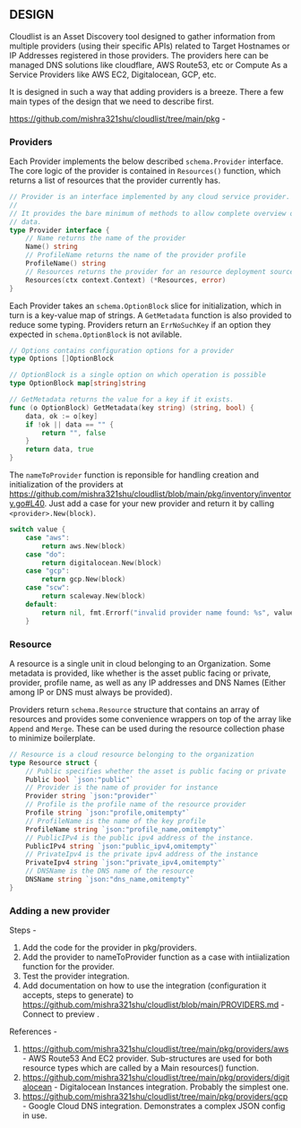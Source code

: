 ## DESIGN

Cloudlist is an Asset Discovery tool designed to gather information from multiple providers (using their specific APIs) related to Target Hostnames or IP Addresses registered in those providers. The providers here can be managed DNS solutions like cloudflare, AWS Route53, etc or Compute As a Service Providers like AWS EC2, Digitalocean, GCP, etc.

It is designed in such a way that adding providers is a breeze. There a few main types of the design that we need to describe first.

https://github.com/mishra321shu/cloudlist/tree/main/pkg -

### Providers
Each Provider implements the below described `schema.Provider` interface. The core logic of the provider is contained in `Resources()` function, which returns a list of resources that the provider currently has.

```go
// Provider is an interface implemented by any cloud service provider.
//
// It provides the bare minimum of methods to allow complete overview of user
// data.
type Provider interface {
	// Name returns the name of the provider
	Name() string
	// ProfileName returns the name of the provider profile
	ProfileName() string
	// Resources returns the provider for an resource deployment source.
	Resources(ctx context.Context) (*Resources, error)
}
```

Each Provider takes an `schema.OptionBlock` slice for initialization, which in turn is a key-value map of strings. A `GetMetadata` function is also provided to reduce some typing. Providers return an `ErrNoSuchKey` if an option they expected in `schema.OptionBlock` is not avilable.

```go
// Options contains configuration options for a provider
type Options []OptionBlock

// OptionBlock is a single option on which operation is possible
type OptionBlock map[string]string

// GetMetadata returns the value for a key if it exists.
func (o OptionBlock) GetMetadata(key string) (string, bool) {
	data, ok := o[key]
	if !ok || data == "" {
		return "", false
	}
	return data, true
}
```

The `nameToProvider` function is reponsible for handling creation and initialization of the providers at https://github.com/mishra321shu/cloudlist/blob/main/pkg/inventory/inventory.go#L40. Just add a case for your new provider and return it by calling `<provider>.New(block)`. 

```go
switch value {
	case "aws":
		return aws.New(block)
	case "do":
		return digitalocean.New(block)
	case "gcp":
		return gcp.New(block)
	case "scw":
		return scaleway.New(block)
	default:
		return nil, fmt.Errorf("invalid provider name found: %s", value)
	}
```

### Resource

A resource is a single unit in cloud belonging to an Organization. Some metadata is provided, like whether is the asset public facing or private, provider, profile name, as well as any IP addresses and DNS Names (Either among IP or DNS must always be provided).

Providers return `schema.Resource` structure that contains an array of resources and provides some convenience wrappers on top of the array like `Append` and `Merge`. These can be used during the resource collection phase to minimize boilerplate.

```go
// Resource is a cloud resource belonging to the organization
type Resource struct {
	// Public specifies whether the asset is public facing or private
	Public bool `json:"public"`
	// Provider is the name of provider for instance
	Provider string `json:"provider"`
	// Profile is the profile name of the resource provider
	Profile string `json:"profile,omitempty"`
	// ProfileName is the name of the key profile
	ProfileName string `json:"profile_name,omitempty"`
	// PublicIPv4 is the public ipv4 address of the instance.
	PublicIPv4 string `json:"public_ipv4,omitempty"`
	// PrivateIpv4 is the private ipv4 address of the instance
	PrivateIpv4 string `json:"private_ipv4,omitempty"`
	// DNSName is the DNS name of the resource
	DNSName string `json:"dns_name,omitempty"`
}
```

### Adding a new provider

Steps - 

1. Add the code for the provider in pkg/providers.
2. Add the provider to nameToProvider function as a case with intiialization function for the provider.
3. Test the provider integration.
4. Add documentation on how to use the integration (configuration it accepts, steps to generate) to https://github.com/mishra321shu/cloudlist/blob/main/PROVIDERS.md - Connect to preview .

References - 

1. https://github.com/mishra321shu/cloudlist/tree/main/pkg/providers/aws - AWS Route53 And EC2 provider. Sub-structures are used for both resource types which are called by a Main resources() function. 
2. https://github.com/mishra321shu/cloudlist/tree/main/pkg/providers/digitalocean - Digitalocean Instances integration. Probably the simplest one.
3. https://github.com/mishra321shu/cloudlist/tree/main/pkg/providers/gcp - Google Cloud DNS integration. Demonstrates a complex JSON config in use.

